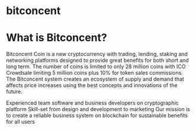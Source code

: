 # bitconcent
# What is Bitconcent?

Bitconcent Coin is a new cryptocurrency with trading, lending, staking and networking platforms designed to provide great benefits for both short and long term. The number of coins is limited to only 28 million coins with ICO Crowdsale limiting 5 million coins plus 10% for token sales commissions. The Bitconcent system creates an ecosystem of supply and demand that affects price increases using the best concepts and innovations of the future.

Experienced team software and business developers on cryptographic platform
Skill-set from design and development to marketing
Our mission is to create a reliable business system on blockchain for sustainable benefits for all users

